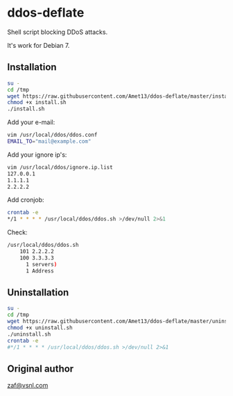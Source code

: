 ddos-deflate
============
Shell script blocking DDoS attacks.

It's work for Debian 7.

Installation
------------
```bash
su -
cd /tmp
wget https://raw.githubusercontent.com/Amet13/ddos-deflate/master/install.sh
chmod +x install.sh
./install.sh
```
Add your e-mail:
```bash
vim /usr/local/ddos/ddos.conf
EMAIL_TO="mail@example.com"
```
Add your ignore ip's:
```bash
vim /usr/local/ddos/ignore.ip.list
127.0.0.1
1.1.1.1
2.2.2.2
```
Add cronjob:
```bash
crontab -e
*/1 * * * * /usr/local/ddos/ddos.sh >/dev/null 2>&1
```
Check:
```bash
/usr/local/ddos/ddos.sh
    101 2.2.2.2
    100 3.3.3.3
      1 servers)
      1 Address
```

Uninstallation
-------------
```bash
su -
cd /tmp
wget https://raw.githubusercontent.com/Amet13/ddos-deflate/master/uninstall.sh
chmod +x uninstall.sh
./uninstall.sh
crontab -e
#*/1 * * * * /usr/local/ddos/ddos.sh >/dev/null 2>&1
```

Original author
---------------
[zaf@vsnl.com](mailto:zaf@vsnl.com)
